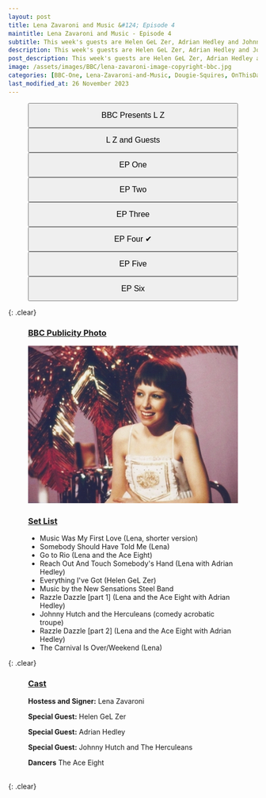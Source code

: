 ```yaml
---
layout: post
title: Lena Zavaroni and Music &#124; Episode 4
maintitle: Lena Zavaroni and Music - Episode 4
subtitle: This week's guests are Helen GeL Zer, Adrian Hedley and Johnny Hutch and The Herculeans
description: This week's guests are Helen GeL Zer, Adrian Hedley and Johnny Hutch and The Herculeans.
post_description: This week's guests are Helen GeL Zer, Adrian Hedley and Johnny Hutch and The Herculeans.
image: /assets/images/BBC/lena-zavaroni-image-copyright-bbc.jpg
categories: [BBC-One, Lena-Zavaroni-and-Music, Dougie-Squires, OnThisDay13June]
last_modified_at: 26 November 2023
---
```


<figure class="fig3">
<a href="/1979-04-01-bbc-presents-lena-zavaroni"><button class="width"><big>BBC Presents L Z</big></button></a>
<a href="/1979-04-08-lena-zavaroni-and-guests"><button class="width"><big>L Z and Guests</big></button></a>
<a href="/1979-05-23-lena-zavaroni-and-music"><button class="width"><big>EP One</big></button></a>
<a href="/1979-05-30-lena-zavaroni-and-music"><button class="width"><big>EP Two</big></button></a>
<a href="/1979-06-06-lena-zavaroni-and-music"><button class="width"><big>EP Three</big></button></a>
<a href="/1979-06-13-lena-zavaroni-and-music"><button class="width"><big>EP Four &#x2714;</big></button></a>
<a href="/1979-06-20-lena-zavaroni-and-music"><button class="width"><big>EP Five</big></button></a>
<a href="/1979-06-27-lena-zavaroni-and-music"><button class="width"><big>EP Six</big></button></a>
</figure>

{: .clear}

<figure class="fig1">
<h3 id="infobox1"><a href="#infobox1">BBC Publicity Photo</a></h3>
<img src="/assets/images/BBC/lena-zavaroni-image-copyright-bbc.jpg" class="full-width zoom-in">
</figure>

<figure class="fig2">
<h3 id="infobox2"><a href="#infobox2">Set List</a></h3>
<ul>
<li>Music Was My First Love (Lena, shorter version)</li>
<li>Somebody Should Have Told Me (Lena)</li>
<li>Go to Rio (Lena and the Ace Eight)</li>
<li>Reach Out And Touch Somebody's Hand (Lena with Adrian Hedley)</li>
<li>Everything I've Got (Helen GeL Zer)</li>
<li>Music by the New Sensations Steel Band</li>
<li>Razzle Dazzle [part 1] (Lena and the Ace Eight with Adrian Hedley)</li>
<li>Johnny Hutch and the Herculeans (comedy acrobatic troupe)</li>
<li>Razzle Dazzle [part 2] (Lena and the Ace Eight with Adrian Hedley)</li>
<li>The Carnival Is Over/Weekend (Lena)</li>
</ul>
</figure>

{: .clear}

<figure class="fig3">
<h3 id="infobox3"><a href="#infobox3">Cast</a></h3>
<p><strong>Hostess and Signer:</strong> Lena Zavaroni</p>
<p><strong>Special Guest:</strong> Helen GeL Zer</p>
<p><strong>Special Guest:</strong> Adrian Hedley</p>
<p><strong>Special Guest:</strong> Johnny Hutch and The Herculeans</p>
<p><strong>Dancers</strong> The Ace Eight</p>
</figure>

<br />{: .clear}

<style>
.width {width:24%; height:40px;}
@media (orientation: portrait) {.width {width:100%; height:50px;}}
</style>

